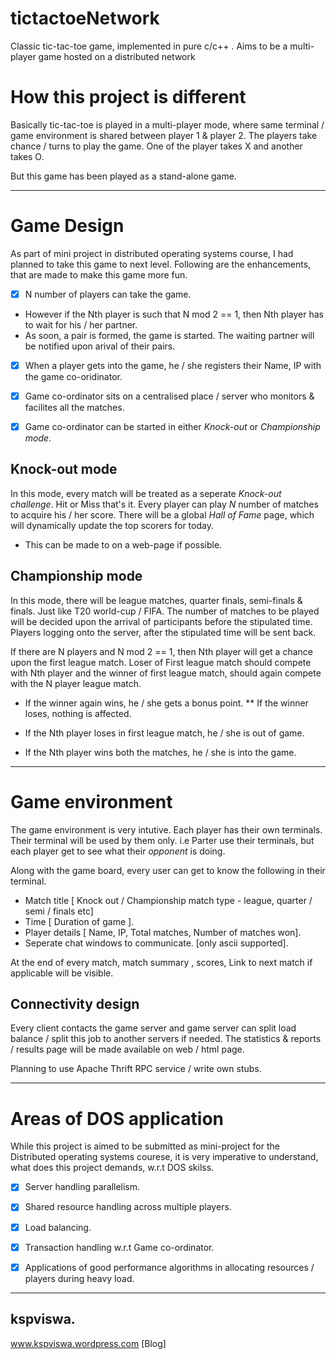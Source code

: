 tictactoeNetwork
================

Classic tic-tac-toe game, implemented in pure c/c++ . Aims to be a multi-player game hosted on a distributed network

How this project is different
=============================

Basically tic-tac-toe is played in a multi-player mode, where same terminal / game environment is shared between
player 1 & player 2. The players take chance / turns to play the game. One of the player takes X and another takes O.

But this game has been played as a stand-alone game.

---

Game Design
==========

As part of mini project in distributed operating systems course, I had planned to take this game to next level.
Following are the enhancements, that are made to make this game more fun.

- [X] N number of players can take the game.

* However if the Nth player is such that N mod 2 == 1, then Nth player has to wait for his / her partner.
* As soon, a pair is formed, the game is started. The waiting partner will be notified upon arival of their pairs.

- [X] When a player gets into the game, he / she registers their Name, IP with the game co-oridinator.
- [X] Game co-ordinator sits on a centralised place / server who monitors & facilites all the matches.

- [X] Game co-ordinator can be started in either *Knock-out* or *Championship mode*.

Knock-out mode
-------------

In this mode, every match will be treated as a seperate *Knock-out challenge*. Hit or Miss that's it.
Every player can play _N_ number of matches to acquire his / her score.
There will be a global *Hall of Fame* page, which will dynamically update the top scorers for today.
* This can be made to on a web-page if possible.

Championship mode
-----------------

In this mode, there will be league matches, quarter finals, semi-finals & finals. Just like T20 world-cup / FIFA.
The number of matches to be played will be decided upon the arrival of participants before the stipulated time.
Players logging onto the server, after the stipulated time will be sent back.

If there are N players and N mod 2 == 1, then Nth player will get a chance upon the first league match.
Loser of First league match should compete with Nth player and the winner of first league match, should again compete with the
N player league match.
* If the winner again wins, he / she gets a bonus point.
** If the winner loses, nothing is affected.

* If the Nth player loses in first league match, he / she is out of game.
* If the Nth player wins both the matches, he / she is into the game.

---

Game environment
================

The game environment is very intutive. Each player has their own terminals.
Their terminal will be used by them only. i.e Parter use their terminals, but each player get to see what their *opponent* is doing.

Along with the game board, every user can get to know the following in their terminal.

* Match title [ Knock out / Championship match type - league, quarter / semi / finals etc]
* Time [ Duration of game ].
* Player details [ Name, IP, Total matches, Number of matches won].
* Seperate chat windows to communicate. [only ascii supported].

At the end of every match, match summary , scores, Link to next match if applicable will be visible.

Connectivity design
-------------------

Every client contacts the game server and game server can split load balance / split this job to another servers if needed.
The statistics & reports / results page will be made available on web / html page.

Planning to use Apache Thrift RPC service / write own stubs.

---

Areas of DOS application
========================

While this project is aimed to be submitted as mini-project for the Distributed operating systems courese,
it is very imperative to understand, what does this project demands, w.r.t DOS skilss.

- [X] Server handling parallelism.
- [X] Shared resource handling across multiple players.
- [X] Load balancing.
- [X] Transaction handling w.r.t Game co-ordinator.
- [X] Applications of good performance algorithms in allocating resources / players during heavy load.


---

kspviswa.
---------
www.kspviswa.wordpress.com [Blog]
